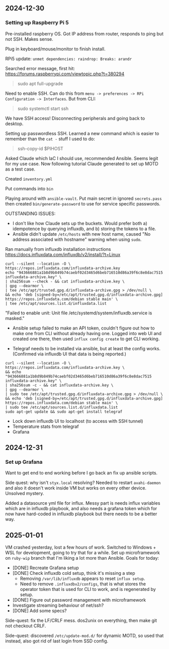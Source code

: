 ## 2024-12-30

### Setting up Raspberry Pi 5

Pre-installed raspberry OS. Got IP address from router, responds to ping but
not SSH. Makes sense.

Plug in keyboard/mouse/monitor to finish install.

RPi5 update: `unmet dependencies: raindrop: Breaks: arandr`

Searched error message, first hit: https://forums.raspberrypi.com/viewtopic.php?t=380294

> sudo apt full-upgrade

Need to enable SSH. Can do this from `menu -> preferences -> RPi Configuration
-> Interfaces`. But from CLI:

> sudo systemctl start ssh

We have SSH access! Disconnecting peripherals and going back to desktop.

Setting up passwordless SSH. Learned a new command which is easier to remember
than the `cat -` stuff I used to do:

> ssh-copy-id $PIHOST

Asked Claude which IaC I should use, recommended Ansible. Seems legit for my
use case. Now following tutorial Claude generated to set up MOTD as a test case.

Created `inventory.yml`

Put commands into `bin`

Playing around with `ansible-vault`. Put main secret in ignored `secrets.pass`
then created `bin/generate-password` to use for service specific passwords.


OUTSTANDING ISSUES:
* I don't like how Claude sets up the buckets. Would prefer both a) idempotence by querying influxdb, and b) storing the tokens to a file.
* Ansible didn't update `/etc/hosts` with new host name, caused "No address associated with hostname" warning when using `sudo`.

Ran manually from influxdb installation instructions https://docs.influxdata.com/influxdb/v2/install/?t=Linux 

```
curl --silent --location -O \
https://repos.influxdata.com/influxdata-archive.key
echo "943666881a1b8d9b849b74caebf02d3465d6beb716510d86a39f6c8e8dac7515  influxdata-archive.key" \
| sha256sum --check - && cat influxdata-archive.key \
| gpg --dearmor \
| tee /etc/apt/trusted.gpg.d/influxdata-archive.gpg > /dev/null \
&& echo 'deb [signed-by=/etc/apt/trusted.gpg.d/influxdata-archive.gpg] https://repos.influxdata.com/debian stable main' \
| tee /etc/apt/sources.list.d/influxdata.list
```

"Failed to enable unit: Unit file /etc/systemd/system/influxdb.service is masked."

* Ansible setup failed to make an API token, couldn't figure out how to make one from CLI without already having one. Logged into web UI and created one there, then used `influx config create` to get CLI working.


* Telegraf needs to be installed via ansible, but at least the config works. (Confirmed via influxdb UI that data is being reported.)

```
curl --silent --location -O \
https://repos.influxdata.com/influxdata-archive.key \
&& echo "943666881a1b8d9b849b74caebf02d3465d6beb716510d86a39f6c8e8dac7515  influxdata-archive.key" \
| sha256sum -c - && cat influxdata-archive.key \
| gpg --dearmor \
| sudo tee /etc/apt/trusted.gpg.d/influxdata-archive.gpg > /dev/null \
&& echo 'deb [signed-by=/etc/apt/trusted.gpg.d/influxdata-archive.gpg] https://repos.influxdata.com/debian stable main' \
| sudo tee /etc/apt/sources.list.d/influxdata.list
sudo apt-get update && sudo apt-get install telegraf
```

* Lock down influxdb UI to localhost (to access with SSH tunnel)
* Temperature stats from telegraf
* Grafana

## 2024-12-31

### Set up Grafana

Want to get end to end working before I go back an fix up ansible scripts.

Side quest: why isn't `styx.local` resolving? Needed to restart `avahi-daemon`
and also it doesn't work inside VM but works on every other device. Unsolved
mystery.

Added a datasource yml file for influx. Messy part is needs influx variables
which are in influxdb playbook, and also needs a grafana token which for now
have hard-coded in influxdb playbook but there needs to be a better way.

## 2025-01-01

VM crashed yesterday, lost a few hours of work. Switched to Windows + WSL for development, going to try that for a while. Set up microframework on `ruby-wip` branch that I'm liking a lot more than Ansible. Goals for today:

* [DONE] Recreate Grafana setup
* [DONE] Check influxdb cold setup, think it's missing a step
  * Removing `/var/lib/influxdb` appears to reset `influx setup`.
  * Need to remove `.influxdbv2/configs`, that is what stores the operator token
    that is used for CLI to work, and is regenerated by setup.
* [DONE] Figure out password management with microframework
* Investigate streaming behaviour of net/ssh?
* [DONE] Add some specs?

Side-quest: fix the LF/CRLF mess. dos2unix on everything, then make git not checkout CRLF.

Side-quest: discovered `/etc/update-mod.d/` for dynamic MOTD, so used that
instead, also got rid of last login from SSD config.
